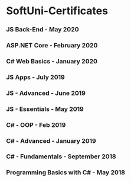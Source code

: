 # SoftUni-Certificates

### JS Back-End - May 2020

### ASP.NET Core - February 2020

### C# Web Basics - January 2020

### JS Apps - July 2019

### JS - Advanced - June 2019

### JS - Essentials - May 2019

### C# - OOP - Feb 2019

### C# - Advanced - January 2019

### C# - Fundamentals - September 2018

### Programming Basics with C# - May 2018
